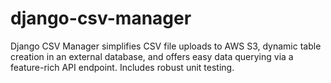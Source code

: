 # django-csv-manager
Django CSV Manager simplifies CSV file uploads to AWS S3, dynamic table creation in an external database, and offers easy data querying via a feature-rich API endpoint. Includes robust unit testing.

